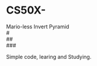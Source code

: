 # CS50X-
 Mario-less
Invert Pyramid <br>
      #<br>
     ##<br>
    ###<br>

Simple code, learing and Studying.
